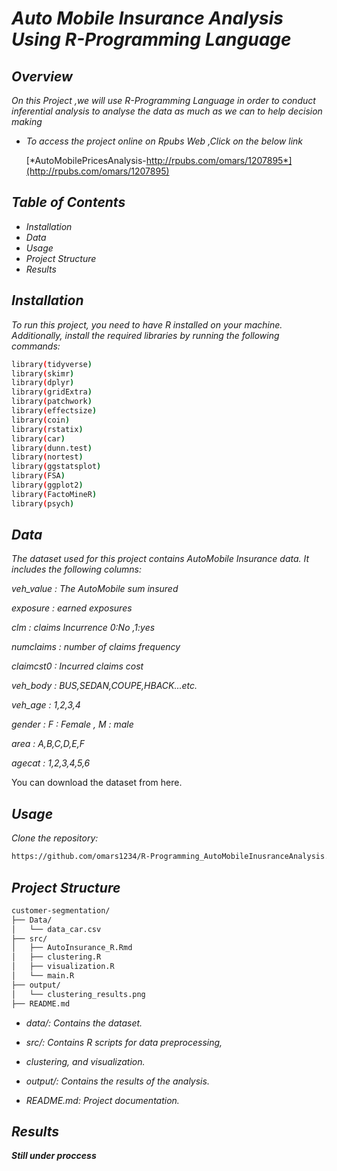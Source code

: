 # *Auto Mobile Insurance Analysis Using R-Programming Language*

## *Overview*

*On this Project ,we will use R-Programming Language in order to conduct inferential analysis to analyse the data as much as we can to help decision making*

* *To access the project online on Rpubs Web ,Click on the below link*

  [*AutoMobilePricesAnalysis-http://rpubs.com/omars/1207895*](http://rpubs.com/omars/1207895)


## *Table of Contents*

*  *Installation*  
*  *Data*  
*  *Usage*  
*  *Project Structure*  
*  *Results*  

## *Installation*  
*To run this project, you need to have R installed on your machine. Additionally, install the required libraries by running the following commands:*

```bash
library(tidyverse)
library(skimr)
library(dplyr)
library(gridExtra)
library(patchwork)
library(effectsize)
library(coin)
library(rstatix)
library(car)
library(dunn.test)
library(nortest)
library(ggstatsplot)
library(FSA)
library(ggplot2)
library(FactoMineR)
library(psych)
```

## *Data*  
*The dataset used for this project contains AutoMobile Insurance data. It includes the following columns:*


*veh_value : The AutoMobile sum insured*

*exposure : earned exposures*

*clm : claims Incurrence  0:No ,1:yes*

*numclaims : number of claims frequency*

*claimcst0 :  Incurred claims cost*

*veh_body : BUS,SEDAN,COUPE,HBACK...etc.*

*veh_age : 1,2,3,4*

*gender : F : Female , M : male*

*area : A,B,C,D,E,F*

*agecat : 1,2,3,4,5,6*



You can download the dataset from here.



## *Usage*

*Clone the repository:*


```bash
https://github.com/omars1234/R-Programming_AutoMobileInusranceAnalysis.git
```

## *Project Structure*


```bash
customer-segmentation/
├── Data/
│   └── data_car.csv
├── src/
│   ├── AutoInsurance_R.Rmd
│   ├── clustering.R
│   ├── visualization.R
│   └── main.R
├── output/
│   └── clustering_results.png
├── README.md
```

* *data/: Contains the dataset.*

* *src/: Contains R scripts for data preprocessing,*

* *clustering, and visualization.*

* *output/: Contains the results of the analysis.*

* *README.md: Project documentation.*


## *Results*

***Still under proccess***










									
